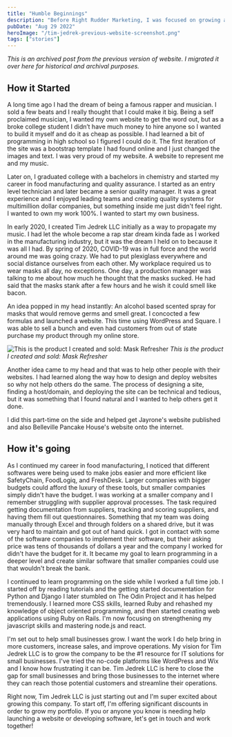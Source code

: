```yaml
---
title: "Humble Beginnings"
description: "Before Right Rudder Marketing, I was focused on growing a different software and website design company."
pubDate: "Aug 29 2022"
heroImage: "/tim-jedrek-previous-website-screenshot.png"
tags: ["stories"]
---
```


*This is an archived post from the previous version of website.  I migrated it over here for historical and archival purposes.*

## How it Started
A long time ago I had the dream of being a famous rapper and musician.  I sold a few beats and I really thought that I could make it big.  Being a self proclaimed musician, I wanted my own website to get the word out, but as a broke college student I didn’t have much money to hire anyone so I wanted to build it myself and do it as cheap as possible.  I had learned a bit of programming in high school so I figured I could do it.  The first iteration of the site was a bootstrap template I had found online and I just changed the images and text.  I was very proud of my website.  A website to represent me and my music.

Later on, I graduated college with a bachelors in chemistry and started my career in food manufacturing and quality assurance.  I started as an entry level technician and later became a senior quality manager.  It was a great experience and I enjoyed leading teams and creating quality systems for multimillion dollar companies, but something inside me just didn't feel right.  I wanted to own my work 100%.  I wanted to start my own business.

In early 2020, I created Tim Jedrek LLC initially as a way to propagate my music.  I had let the whole become a rap star dream kinda fade as I worked in the manufacturing industry, but it was the dream I held on to because it was all I had.  By spring of 2020, COVID-19 was in full force and the world around me was going crazy.  We had to put plexiglass everywhere and social distance ourselves from each other.  My workplace required us to wear masks all day, no exceptions.  One day, a production manager was talking to me about how much he thought that the masks sucked.  He had said that the masks stank after a few hours and he wish it could smell like bacon.

An idea popped in my head instantly: An alcohol based scented spray for masks that would remove germs and smell great.  I concocted a few formulas and launched a website.  This time using WordPress and Square.  I was able to sell a bunch and even had customers from out of state purchase my product through my online store.

![This is the product I created and sold: Mask Refresher](/mask-refresher.jpg)
*This is the product I created and sold: Mask Refresher*


Another idea came to my head and that was to help other people with their websites.  I had learned along the way how to design and deploy websites so why not help others do the same.  The process of designing a site, finding a host/domain, and deploying the site can be technical and tedious, but it was something that I found natural and I wanted to help others get it done.

I did this part-time on the side and helped get Jayrone's website published and also Belleville Pancake House's website onto the internet.

## How it's going
As I continued my career in food manufacturing, I noticed that different softwares were being used to make jobs easier and more efficient like SafetyChain, FoodLogiq, and FreshDesk.  Larger companies with bigger budgets could afford the luxury of these tools, but smaller companies simply didn't have the budget.  I was working at a smaller company and I remember struggling with supplier approval processes.  The task required getting documentation from suppliers, tracking and scoring suppliers, and having them fill out questionnaires.  Something that my team was doing manually through Excel and through folders on a shared drive, but it was very hard to maintain and got out of hand quick.  I got in contact with some of the software companies to implement their software, but their asking price was tens of thousands of dollars a year and the company I worked for didn't have the budget for it.  It became my goal to learn programming in a deeper level and create similar software that smaller companies could use that wouldn't break the bank.

I continued to learn programming on the side while I worked a full time job.  I started off by reading tutorials and the getting started documentation for Python and Django  I later stumbled on The Odin Project and it has helped tremendously.  I learned more CSS skills, learned Ruby and rehashed my knowledge of object oriented programming, and then started creating web applications using Ruby on Rails.  I'm now focusing on strengthening my javascript skills and mastering node.js and react.

I'm set out to help small businesses grow.  I want the work I do help bring in more customers, increase sales, and improve operations.  My vision for Tim Jedrek LLC is to grow the company to be the #1 resource for IT solutions for small businesses.  I've tried the no-code platforms like WordPress and Wix and I know how frustrating it can be.  Tim Jedrek LLC is here to close the gap for small businesses and bring those businesses to the internet where they can reach those potential customers and streamline their operations.

Right now, Tim Jedrek LLC is just starting out and I'm super excited about growing this company.  To start off, I'm offering significant discounts in order to grow my portfolio.  If you or anyone you know is needing help launching a website or developing software, let's get in touch and work together!  